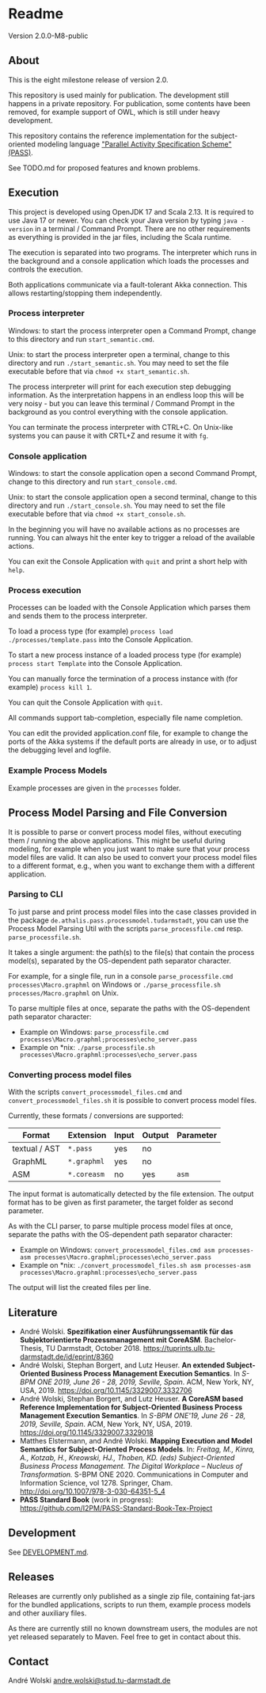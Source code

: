 # Readme

Version 2.0.0-M8-public

## About

This is the eight milestone release of version 2.0.

This repository is used mainly for publication. The development still happens in a private repository.
For publication, some contents have been removed, for example support of OWL, which is still under heavy development.

This repository contains the reference implementation for the subject-oriented modeling language ["Parallel Activity Specification Scheme" (PASS)](https://github.com/I2PM/PASS-Standard-Book-Tex-Project).

See TODO.md for proposed features and known problems.

## Execution

This project is developed using OpenJDK 17 and Scala 2.13. It is required to use Java 17 or newer. You can check your Java version by typing `java -version` in a terminal / Command Prompt. There are no other requirements as everything is provided in the jar files, including the Scala runtime.

The execution is separated into two programs. The interpreter which runs in the background and a console application which loads the processes and controls the execution.

Both applications communicate via a fault-tolerant Akka connection. This allows restarting/stopping them independently.

### Process interpreter

Windows: to start the process interpreter open a Command Prompt, change to this directory and run `start_semantic.cmd`.

Unix: to start the process interpreter open a terminal, change to this directory and run `./start_semantic.sh`. You may need to set the file executable before that via `chmod +x start_semantic.sh`.

The process interpreter will print for each execution step debugging information. As the interpretation happens in an endless loop this will be very noisy - but you can leave this terminal / Command Prompt in the background as you control everything with the console application.


You can terminate the process interpreter with CTRL+C. On Unix-like systems you can pause it with CRTL+Z and resume it with `fg`.


### Console application

Windows: to start the console application open a second Command Prompt, change to this directory and run `start_console.cmd`.

Unix: to start the console application open a second terminal, change to this directory and run `./start_console.sh`. You may need to set the file executable before that via `chmod +x start_console.sh`.

In the beginning you will have no available actions as no processes are running. You can always hit the enter key to trigger a reload of the available actions.

You can exit the Console Application with `quit` and print a short help with `help`.


### Process execution

Processes can be loaded with the Console Application which parses them and sends them to the process interpreter.

To load a process type (for example) `process load ./processes/template.pass` into the Console Application.

To start a new process instance of a loaded process type (for example) `process start Template` into the Console Application.

You can manually force the termination of a process instance with (for example) `process kill 1`.

You can quit the Console Application with `quit`.

All commands support tab-completion, especially file name completion.

You can edit the provided application.conf file, for example to change the ports of the Akka systems if the default ports are already in use, or to adjust the debugging level and logfile.


### Example Process Models

Example processes are given in the `processes` folder.

## Process Model Parsing and File Conversion

It is possible to parse or convert process model files,
without executing them / running the above applications.
This might be useful during modeling,
for example when you just want to make sure that your process model files are valid.
It can also be used to convert your process model files to a different format, e.g.,
when you want to exchange them with a different application.

### Parsing to CLI

To just parse and print process model files
into the case classes provided in the package `de.athalis.pass.processmodel.tudarmstadt`,
you can use the Process Model Parsing Util with the scripts `parse_processfile.cmd` resp. `parse_processfile.sh`.

It takes a single argument: the path(s) to the file(s) that contain the process model(s),
separated by the OS-dependent path separator character.

For example, for a single file, run in a console `parse_processfile.cmd processes\Macro.graphml` on Windows
or `./parse_processfile.sh processes/Macro.graphml` on Unix.

To parse multiple files at once, separate the paths with the OS-dependent path separator character:
- Example on Windows: `parse_processfile.cmd processes\Macro.graphml;processes\echo_server.pass`
- Example on \*nix: `./parse_processfile.sh processes\Macro.graphml:processes\echo_server.pass`

### Converting process model files

With the scripts `convert_processmodel_files.cmd` and `convert_processmodel_files.sh` it is possible to convert process model files.

Currently, these formats / conversions are supported:

| Format        | Extension   | Input | Output | Parameter |
| ------------- | ----------- | ----- | ------ | --------- |
| textual / AST | `*.pass`    | yes   | no     |           |
| GraphML       | `*.graphml` | yes   | no     |           |
| ASM           | `*.coreasm` | no    | yes    | `asm`     |

The input format is automatically detected by the file extension.
The output format has to be given as first parameter,
the target folder as second parameter.

As with the CLI parser, to parse multiple process model files at once, separate the paths with the OS-dependent path separator character:
- Example on Windows: `convert_processmodel_files.cmd asm processes-asm processes\Macro.graphml;processes\echo_server.pass`
- Example on \*nix: `./convert_processmodel_files.sh asm processes-asm processes\Macro.graphml:processes\echo_server.pass`

The output will list the created files per line.

## Literature

* André Wolski. **Spezifikation einer Ausführungssemantik für das Subjektorientierte Prozessmanagement mit CoreASM**. Bachelor-Thesis, TU Darmstadt, October 2018. https://tuprints.ulb.tu-darmstadt.de/id/eprint/8360
* André Wolski, Stephan Borgert, and Lutz Heuser. **An extended Subject-Oriented Business Process Management Execution Semantics**. In _S-BPM ONE 2019, June 26 - 28, 2019, Seville, Spain_. ACM, New York, NY, USA, 2019. https://doi.org/10.1145/3329007.3332706
* André Wolski, Stephan Borgert, and Lutz Heuser. **A CoreASM based Reference Implementation for Subject-Oriented Business Process Management Execution Semantics**. In _S-BPM ONE'19, June 26 - 28, 2019, Seville, Spain_. ACM, New York, NY, USA, 2019. https://doi.org/10.1145/3329007.3329018
* Matthes Elstermann, and André Wolski. **Mapping Execution and Model Semantics for Subject-Oriented Process Models**. In: _Freitag, M., Kinra, A., Kotzab, H., Kreowski, HJ., Thoben, KD. (eds) Subject-Oriented Business Process Management. The Digital Workplace – Nucleus of Transformation._ S-BPM ONE 2020. Communications in Computer and Information Science, vol 1278. Springer, Cham. http://doi.org/10.1007/978-3-030-64351-5_4
* **PASS Standard Book** (work in progress): https://github.com/I2PM/PASS-Standard-Book-Tex-Project


## Development

See [DEVELOPMENT.md](DEVELOPMENT.md).


## Releases

Releases are currently only published as a single zip file, containing fat-jars for the bundled applications, scripts to run them, example process models and other auxiliary files.

As there are currently still no known downstream users, the modules are not yet released separately to Maven. Feel free to get in contact about this.


## Contact

André Wolski <andre.wolski@stud.tu-darmstadt.de>
